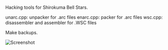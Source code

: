 Hacking tools for Shirokuma Bell Stars.

unarc.cpp: unpacker for .arc files
enarc.cpp: packer for .arc files
wsc.cpp: disassembler and assembler for .WSC files

Make backups.

![Screenshot](https://i.imgur.com/nAKj7tt.jpg "Screenshot")
